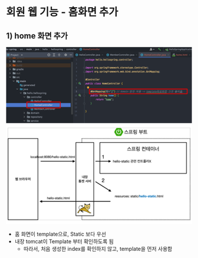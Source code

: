 <link href="../../githubCSS/style.css" rel="stylesheet">

# 회원 웹 기능 - 홈화면 추가

## 1) home 화면 추가

<img src='images/2021-11-05-15-57-01.png' />
<br>

<img src='images/2021-11-05-15-59-19.png' />
<br>

- 홈 화면이 template으로, Static 보다 우선
- 내장 tomcat이 Template 부터 확인하도록 됨
  - 따라서, 처음 생성한 index를 확인하지 않고, template을 먼저 사용함
